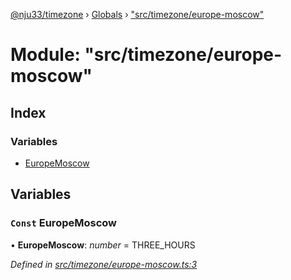 [@nju33/timezone](../README.md) › [Globals](../globals.md) › ["src/timezone/europe-moscow"](_src_timezone_europe_moscow_.md)

# Module: "src/timezone/europe-moscow"

## Index

### Variables

* [EuropeMoscow](_src_timezone_europe_moscow_.md#const-europemoscow)

## Variables

### `Const` EuropeMoscow

• **EuropeMoscow**: *number* = THREE_HOURS

*Defined in [src/timezone/europe-moscow.ts:3](https://github.com/nju33/timezone/blob/f7057aa/src/timezone/europe-moscow.ts#L3)*
